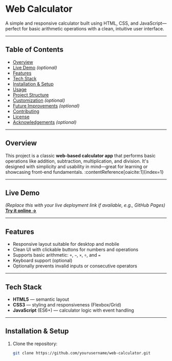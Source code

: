 # Web Calculator

A simple and responsive calculator built using HTML, CSS, and JavaScript—perfect for basic arithmetic operations with a clean, intuitive user interface.

---

##  Table of Contents

- [Overview](#overview)  
- [Live Demo](#live-demo) *(optional)*  
- [Features](#features)  
- [Tech Stack](#tech-stack)  
- [Installation & Setup](#installation--setup)  
- [Usage](#usage)  
- [Project Structure](#project-structure)  
- [Customization](#customization) *(optional)*  
- [Future Improvements](#future-improvements) *(optional)*  
- [Contributing](#contributing)  
- [License](#license)  
- [Acknowledgements](#acknowledgements) *(optional)*  

---

## Overview

This project is a classic **web-based calculator app** that performs basic operations like addition, subtraction, multiplication, and division. It's designed with simplicity and usability in mind—great for learning or showcasing front-end fundamentals. :contentReference[oaicite:1]{index=1}

---

## Live Demo

*(Replace this with your live deployment link if available, e.g., GitHub Pages)*  
**[Try it online →](https://yourusername.github.io/web-calculator/)**

---

## Features

- Responsive layout suitable for desktop and mobile
- Clean UI with clickable buttons for numbers and operations
- Supports basic arithmetic: `+`, `−`, `×`, `÷`, and `=`
- Keyboard support (optional)
- Optionally prevents invalid inputs or consecutive operators

---

## Tech Stack

- **HTML5** — semantic layout  
- **CSS3** — styling and responsiveness (Flexbox/Grid)  
- **JavaScript** (ES6+) — calculator logic with event handling  

---

## Installation & Setup

1. Clone the repository:
   ```bash
   git clone https://github.com/yourusername/web-calculator.git
